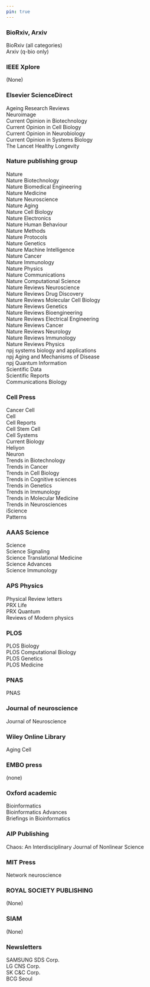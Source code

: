 ```yaml
---
pin: true
---
```


### BioRxiv, Arxiv
BioRxiv (all categories)\
Arxiv (q-bio only)

### IEEE Xplore
(None)

### Elsevier ScienceDirect
Ageing Research Reviews\
Neuroimage\
Current Opinion in Biotechnology\
Current Opinion in Cell Biology\
Current Opinion in Neurobiology\
Current Opinion in Systems Biology\
The Lancet Healthy Longevity

### Nature publishing group
Nature\
Nature Biotechnology\
Nature Biomedical Engineering\
Nature Medicine\
Nature Neuroscience\
Nature Aging\
Nature Cell Biology\
Nature Electronics\
Nature Human Behaviour\
Nature Methods\
Nature Protocols\
Nature Genetics\
Nature Machine Intelligence\
Nature Cancer\
Nature Immunology\
Nature Physics\
Nature Communications\
Nature Computational Science\
Nature Reviews Neuroscience\
Nature Reviews Drug Discovery\
Nature Reviews Molecular Cell Biology\
Nature Reviews Genetics\
Nature Reviews Bioengineering\
Nature Reviews Electrical Engineering\
Nature Reviews Cancer\
Nature Reviews Neurology\
Nature Reviews Immunology\
Nature Reviews Physics\
npj systems biology and applications\
npj Aging and Mechanisms of Disease\
npj Quantum Information\
Scientific Data\
Scientific Reports\
Communications Biology

### Cell Press
Cancer Cell\
Cell\
Cell Reports\
Cell Stem Cell\
Cell Systems\
Current Biology\
Heliyon\
Neuron\
Trends in Biotechnology\
Trends in Cancer\
Trends in Cell Biology\
Trends in Cognitive sciences\
Trends in Genetics\
Trends in Immunology\
Trends in Molecular Medicine\
Trends in Neurosciences\
iScience\
Patterns

### AAAS Science
Science\
Science Signaling\
Science Translational Medicine\
Science Advances\
Science Immunology

### APS Physics
Physical Review letters\
PRX Life\
PRX Quantum\
Reviews of Modern physics

### PLOS
PLOS Biology\
PLOS Computational Biology\
PLOS Genetics\
PLOS Medicine

### PNAS
PNAS

### Journal of neuroscience
Journal of Neuroscience

### Wiley Online Library
Aging Cell

### EMBO press
(none)

### Oxford academic
Bioinformatics\
Bioinformatics Advances\
Briefings in Bioinformatics

### AIP Publishing
Chaos: An Interdisciplinary Journal of Nonlinear Science

### MIT Press
Network neuroscience

### ROYAL SOCIETY PUBLISHING
(None)

### SIAM
(None)

### Newsletters
SAMSUNG SDS Corp.\
LG CNS Corp.\
SK C&C Corp.\
BCG Seoul
